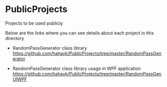 # PublicProjects
Projects to be used publicly

Below are the links where you can see details about each project in this directory

* RandomPassGenerator class library </br>
	https://github.com/hahayk/PublicProjects/tree/master/RandomPassGenerator
	
* RandomPassGenerator class library usage in WPF application </br>
	https://github.com/hahayk/PublicProjects/tree/master/RandomPassGenUIWPF
		